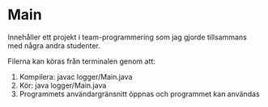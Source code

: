 # Main
Innehåller ett projekt i team-programmering som jag gjorde tillsammans med några andra studenter.

Filerna kan köras från terminalen genom att:
1. Kompilera: javac logger/Main.java
2. Kör: java logger/Main.java
3. Programmets användargränsnitt öppnas och programmet kan användas
